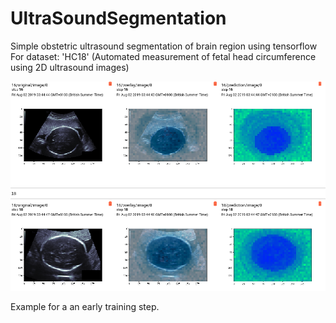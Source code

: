 # UltraSoundSegmentation

Simple obstetric ultrasound segmentation of brain region using tensorflow
For dataset: 'HC18' (Automated measurement of fetal head circumference using 2D ultrasound images)

![alt text](https://raw.githubusercontent.com/yoavalon/UltraSoundSegmentation/master/Selection_124.png)

Example for a an early training step.
